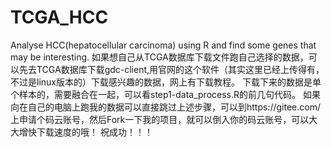 # TCGA_HCC
Analyse HCC(hepatocellular carcinoma) using R and find some genes that may be interesting.
如果想自己从TCGA数据库下载文件跑自己选择的数据，可以先去TCGA数据库下载gdc-client,用官网的这个软件（其实这里已经上传得有，不过是linux版本的）下载感兴趣的数据，网上有下载教程。
下载下来的数据是单个样本的，需要融合在一起，可以看step1-data_process.R的前几句代码。
如果向在自己的电脑上跑我的数据可以直接跳过上述步骤，可以到https://gitee.com/上申请个码云账号，然后Fork一下我的项目，就可以倒入你的码云账号，可以大大增快下载速度的哦！
祝成功！！！
